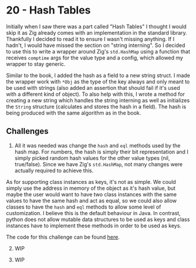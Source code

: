 # 20 - Hash Tables

Initially when I saw there was a part called "Hash Tables" I thought I would skip it as Zig already comes with an implementation in the standard library. Thankfully I decided to read it to ensure I wasn't missing anything. If I hadn't, I would have missed the section on "string interning". So I decided to use this to write a wrapper around Zig's `std.HashMap` using a function that receives `comptime` args for the value type and a config, which allowed my wrapper to stay generic. 

Similar to the book, I added the hash as a field to a new string struct. I made the wrapper work with `*Obj` as the type of the key always and only meant to be used with strings (also added an assertion that should fail if it's used with a different kind of object). To also help with this, I wrote a method for creating a new string which handles the string interning as well as initializes the `String` structure (calculates and stores the hash in a field). The hash is being produced with the same algorithm as in the book.

## Challenges

1. All it was needed was change the `hash` and `eql` methods used by the hash map. For numbers, the hash is simply their bit representation and I simply picked random hash values for the other value types (nil, true/false). Since we have Zig's `std.HashMap`, not many changes were actually required to achieve this.

As for supporting class instances as keys, it's not as simple. We could simply use the address in memory of the object as it's hash value, but maybe the user would want to have two class instances with the same values to have the same hash and act as equal, so we could also allow classes to have the `hash` and `eql` methods to allow some level of customization. I believe this is the default behaviour in Java. In contrast, python does not allow mutable data structures to be used as keys and class instances have to implement these methods in order to be used as keys.

The code for this challenge can be found [here](https://github.com/EdSwordsmith/crafting_interpreters/tree/20_value_keys).

2. WIP

3. WIP
